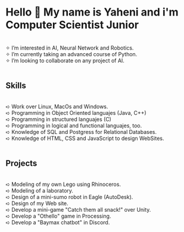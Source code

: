 <h1>Hello 👋 My name is Yaheni and i'm Computer Scientist Junior</h1><br/>
✧ I’m interested in AI, Neural Network and Robotics.<br/>
✧ I’m currently taking an advanced course of Python.<br/>
✧ I’m looking to collaborate on any project of AI.<br/><br/>

<h2>Skills</h2>
<br/>
➪ Work over Linux, MacOs and Windows.<br/>
➪ Programming in Object Oriented languajes (Java, C++)<br/>
➪ Programming in structured languajes (C)<br/>
➪ Programming in logical and functional languajes, too.<br/>
➪ Knowledge of SQL and Postgress for Relational Databases.<br/>
➪ Knowledge of HTML, CSS and JavaScript to design WebSites.<br/><br/>

<h2>Projects</h2>
<br/>
➪ Modeling of my own Lego using Rhinoceros.<br/>
➪ Modeling of a laboratory.<br/>
➪ Design of a mini-sumo robot in Eagle (AutoDesk).<br/>
➪ Design of my Web site.<br/>
➪ Develop a mini-game "Catch them all snack!" over Unity.<br/>
➪ Develop a "Othello" game in Processing.<br/>
➪ Develop a "Baymax chatbot" in Discord.<br/>
